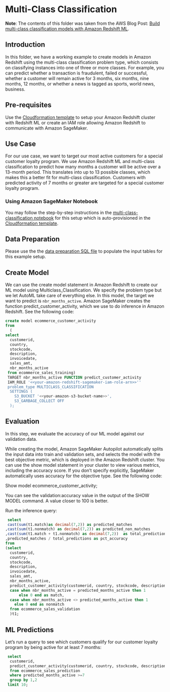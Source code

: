 # Multi-Class Classification

**Note**: The contents of this folder was taken from the AWS Blog Post: [Build multi-class classification models with Amazon Redshift ML](https://aws.amazon.com/blogs/machine-learning/build-multi-class-classification-models-with-amazon-redshift-ml/).


## Introduction

In this folder, we have a working example to create models in Amazon Redshift using the multi-class classification problem type, which consists on classifying instances into one of three or more classes. For example, you can predict whether a transaction is fraudulent, failed or successful, whether a customer will remain active for 3 months, six months, nine months, 12 months, or whether a news is tagged as sports, world news, business.

## Pre-requisites

Use the [Cloudformation template](../cloud-formation/cloud-formation-template.yaml) to setup your Amazon Redshift cluster with Redshift ML or create an IAM role allowing Amazon Redshift to communicate with Amazon SageMaker.   

## Use Case

For our use case, we want to target our most active customers for a special customer loyalty program. We use Amazon Redshift ML and multi-class classification to predict how many months a customer will be active over a 13-month period. This translates into up to 13 possible classes, which makes this a better fit for multi-class classification. Customers with predicted activity of 7 months or greater are targeted for a special customer loyalty program.

### Using Amazon SageMaker Notebook

You may follow the step-by-step instructions in the [multi-class-classification notebook](./multi-class-classification.ipynb) for this setup which is auto-provisioned in the [Cloudformation template](../cloud-formation/cloud-formation-template.yaml).

## Data Preparation

Please use the the [data preparation SQL file](./data_preparation.sql) to populate the input tables for this example setup.

## Create Model

We can use the create model statement in Amazon Redshift to create our ML model using Multiclass_Classification. We specify the problem type but we let AutoML take care of everything else. In this model, the target we want to predict is `nbr_months_active`. Amazon SageMaker creates the function predict_customer_activity, which we use to do inference in Amazon Redshift. See the following code:

```sql
create model ecommerce_customer_activity
from
  (
select   
  customerid,
  country,
  stockcode,
  description,
  invoicedate,
  sales_amt,
  nbr_months_active  
 from ecommerce_sales_training)
 TARGET nbr_months_active FUNCTION predict_customer_activity
 IAM_ROLE '<<your-amazon-redshift-sagemaker-iam-role-arn>>''
 problem_type MULTICLASS_CLASSIFICATION  
  SETTINGS (
    S3_BUCKET '<<your-amazon-s3-bucket-name>>',
    S3_GARBAGE_COLLECT OFF
  );
  ```

 ## Evaluation

 In this step, we evaluate the accuracy of our ML model against our validation data.

 While creating the model, Amazon SageMaker Autopilot automatically splits the input data into train and validation sets, and selects the model with the best objective metric, which is deployed in the Amazon Redshift cluster. You can use the show model statement in your cluster to view various metrics, including the accuracy score. If you don’t specify explicitly, SageMaker automatically uses accuracy for the objective type. See the following code:

 Show model ecommerce_customer_activity;

 You can see the validation:accuracy value in the output of the SHOW MODEL command. A value closer to 100 is better.

 Run the inference query:

```sql
 select
 cast(sum(t1.match)as decimal(7,2)) as predicted_matches
,cast(sum(t1.nonmatch) as decimal(7,2)) as predicted_non_matches
,cast(sum(t1.match + t1.nonmatch) as decimal(7,2))  as total_predictions
,predicted_matches / total_predictions as pct_accuracy
from
(select   
  customerid,
  country,
  stockcode,
  description,
  invoicedate,
  sales_amt,
  nbr_months_active,
  predict_customer_activity(customerid, country, stockcode, description, invoicedate, sales_amt) as predicted_months_active,
  case when nbr_months_active = predicted_months_active then 1
      else 0 end as match,
  case when nbr_months_active <> predicted_months_active then 1
    else 0 end as nonmatch
  from ecommerce_sales_validation
  )t1;
  ```

 ## ML Predictions

 Let’s run a query to see which customers qualify for our customer loyalty program by being active for at least 7 months:
```sql
 select
  customerid,  
  predict_customer_activity(customerid, country, stockcode, description, invoicedate, sales_amt) as predicted_months_active
  from ecommerce_sales_prediction
  where predicted_months_active >=7
  group by 1,2
 limit 10;
```
